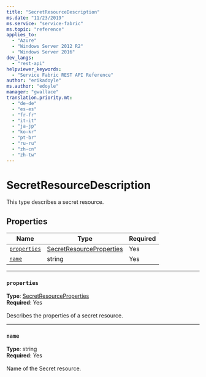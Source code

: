 ```yaml
---
title: "SecretResourceDescription"
ms.date: "11/23/2019"
ms.service: "service-fabric"
ms.topic: "reference"
applies_to: 
  - "Azure"
  - "Windows Server 2012 R2"
  - "Windows Server 2016"
dev_langs: 
  - "rest-api"
helpviewer_keywords: 
  - "Service Fabric REST API Reference"
author: "erikadoyle"
ms.author: "edoyle"
manager: "gwallace"
translation.priority.mt: 
  - "de-de"
  - "es-es"
  - "fr-fr"
  - "it-it"
  - "ja-jp"
  - "ko-kr"
  - "pt-br"
  - "ru-ru"
  - "zh-cn"
  - "zh-tw"
---
```

# SecretResourceDescription

This type describes a secret resource.

## Properties
| Name | Type | Required |
| --- | --- | --- |
| [`properties`](#properties) | [SecretResourceProperties](sfclient-v70-model-secretresourceproperties.md) | Yes |
| [`name`](#name) | string | Yes |

____
### `properties`
__Type__: [SecretResourceProperties](sfclient-v70-model-secretresourceproperties.md) <br/>
__Required__: Yes<br/>
<br/>
Describes the properties of a secret resource.

____
### `name`
__Type__: string <br/>
__Required__: Yes<br/>
<br/>
Name of the Secret resource.
